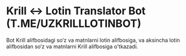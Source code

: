 # Krill <-> Lotin Translator Bot (T.ME/UZKRILLLOTINBOT)
Bot Krill alifbosidagi so‘z va matnlarni lotin alifbosiga, va aksincha lotin alifbosidan so‘z va matnlarni Krill alifbosiga o'tkazadi.
